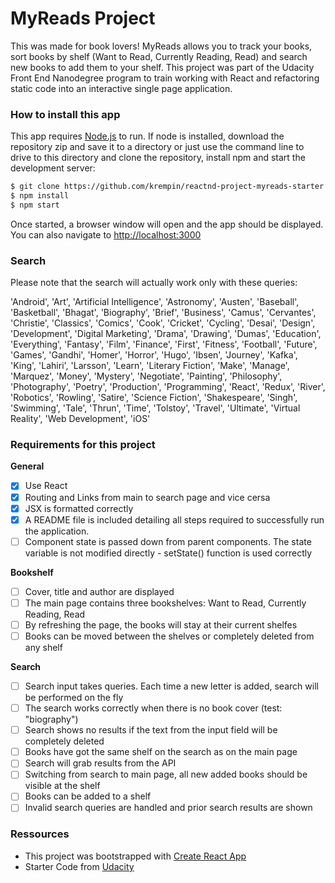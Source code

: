 # MyReads Project

This was made for book lovers! MyReads allows you to track your books, sort books by shelf (Want to Read, Currently Reading, Read) and search new books to add them to your shelf. This project was part of the Udacity Front End Nanodegree program to train working with React and refactoring static code into an interactive single page application.

 ### How to install this app

This app requires [Node.js](https://nodejs.org/) to run. If node is installed, download the repository zip and save it to a directory or just use the command line to drive to this directory and clone the repository, install npm and start the development server:

```sh
$ git clone https://github.com/krempin/reactnd-project-myreads-starter
$ npm install
$ npm start
```

Once started, a browser window will open and the app should be displayed. You can also navigate to [http://localhost:3000](http://localhost:3000/)

### Search

Please note that the search will actually work only with these queries:

'Android', 'Art', 'Artificial Intelligence', 'Astronomy', 'Austen', 'Baseball', 'Basketball', 'Bhagat', 'Biography', 'Brief', 'Business', 'Camus', 'Cervantes', 'Christie', 'Classics', 'Comics', 'Cook', 'Cricket', 'Cycling', 'Desai', 'Design', 'Development', 'Digital Marketing', 'Drama', 'Drawing', 'Dumas', 'Education', 'Everything', 'Fantasy', 'Film', 'Finance', 'First', 'Fitness', 'Football', 'Future', 'Games', 'Gandhi', 'Homer', 'Horror', 'Hugo', 'Ibsen', 'Journey', 'Kafka', 'King', 'Lahiri', 'Larsson', 'Learn', 'Literary Fiction', 'Make', 'Manage', 'Marquez', 'Money', 'Mystery', 'Negotiate', 'Painting', 'Philosophy', 'Photography', 'Poetry', 'Production', 'Programming', 'React', 'Redux', 'River', 'Robotics', 'Rowling', 'Satire', 'Science Fiction', 'Shakespeare', 'Singh', 'Swimming', 'Tale', 'Thrun', 'Time', 'Tolstoy', 'Travel', 'Ultimate', 'Virtual Reality', 'Web Development', 'iOS'

### Requirements for this project

**General**

- [x] Use React
- [x] Routing and Links from main to search page and vice cersa
- [x] JSX is formatted correctly
- [x] A README file is included detailing all steps required to successfully run the application.
- [ ] Component state is passed down from parent components. The state variable is not modified directly - setState() function is used correctly

**Bookshelf**

- [ ] Cover, title and author are displayed
- [ ] The main page contains three bookshelves: Want to Read, Currently Reading, Read
- [ ] By refreshing the page, the books will stay at their current shelfes
- [ ] Books can be moved between the shelves or completely deleted from any shelf

**Search**

- [ ] Search input takes queries. Each time a new letter is added, search will be performed on the fly
- [ ] The search works correctly when there is no book cover (test: "biography")
- [ ] Search shows no results if the text from the input field will be completely deleted
- [ ] Books have got the same shelf on the search as on the main page
- [ ] Search will grab results from the API
- [ ] Switching from search to main page, all new added books should be visible at the shelf
- [ ] Books can be added to a shelf
- [ ] Invalid search queries are handled and prior search results are shown

### Ressources

* This project was bootstrapped with [Create React App](https://github.com/facebookincubator/create-react-app)
* Starter Code from [Udacity](https://github.com/udacity/reactnd-project-myreads-starter)
